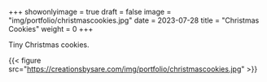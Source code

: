 +++
showonlyimage = true
draft = false
image = "img/portfolio/christmascookies.jpg"
date = 2023-07-28
title = "Christmas Cookies"
weight = 0
+++

Tiny Christmas cookies. 

<!--more-->
{{< figure src="https://creationsbysare.com/img/portfolio/christmascookies.jpg" >}}
